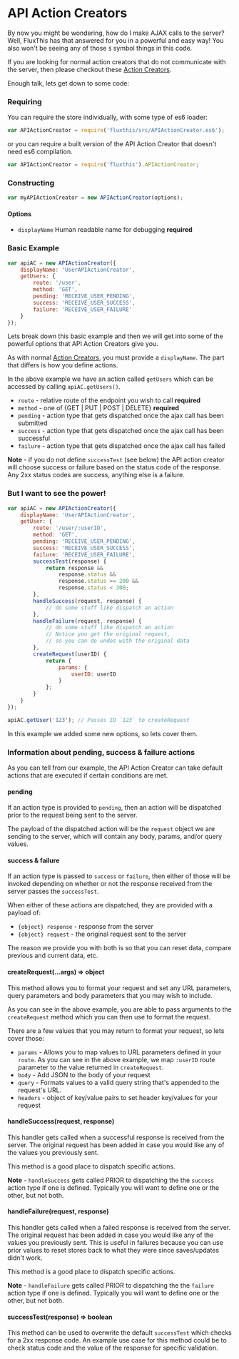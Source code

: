 # API Action Creators

By now you might be wondering, how do I make AJAX calls to the server?
Well, FluxThis has that answered for you in a powerful and easy way! You also
won't be seeing any of those `$` symbol things in this code.

If you are looking for normal action creators that do not communicate
with the server, then please checkout these [Action Creators](/#/docs/action-creators).

Enough talk, lets get down to some code:

### Requiring

You can require the store individually, with some type of es6 loader:

```js
var APIActionCreator = require('fluxthis/src/APIActionCreator.es6');
```

or you can require a built version of the API Action Creator that doesn't need es6
compilation.

```js
var APIActionCreator = require('fluxthis').APIActionCreator;
```
### Constructing

```js
var myAPIActionCreator = new APIActionCreator(options);
```

#### Options
- `displayName` Human readable name for debugging **required**

### Basic Example

```javascript
var apiAC = new APIActionCreator({
    displayName: 'UserAPIActionCreator',
    getUsers: {
        route: '/user',
        method: 'GET',
        pending: 'RECEIVE_USER_PENDING',
        success: 'RECEIVE_USER_SUCCESS',
        failure: 'RECEIVE_USER_FAILURE'
    }
});
```

Lets break down this basic example and then we will get into some of the powerful options
that API Action Creators give you.

As with normal [Action Creators](/#/docs/action-creators), you must provide a `displayName`. 
The part that differs is how you define actions.

In the above example we have an action called `getUsers` which can be accessed by
calling `apiAC.getUsers()`.

- `route` - relative route of the endpoint you wish to call **required**
- `method` - one of {GET | PUT | POST | DELETE} **required**
- `pending` - action type that gets dispatched once the ajax call has been submitted
- `success` - action type that gets dispatched once the ajax call has been successful
- `failure` - action type that gets dispatched once the ajax call has failed

**Note** - if you do not define `successTest` (see below) the API action creator will choose success
or failure based on the status code of the response. Any 2xx status codes are success,
anything else is a failure.

### But I want to see the power!

```javascript
var apiAC = new APIActionCreator({
    displayName: 'UserAPIActionCreator',
    getUser: {
        route: '/user/:userID',
        method: 'GET',
        pending: 'RECEIVE_USER_PENDING',
        success: 'RECEIVE_USER_SUCCESS',
        failure: 'RECEIVE_USER_FAILURE',
        successTest(response) {
            return response &&
                response.status &&
                response.status >= 200 &&
                response.status < 300;
        },
        handleSuccess(request, response) {
            // do some stuff like dispatch an action
        },
        handleFailure(request, response) {
            // do some stuff like dispatch an action
            // Notice you get the original request,
            // so you can do undos with the original data
        },
        createRequest(userID) {
            return {
                params: {
                    userID: userID
                }
            };
        }
    }
});

apiAC.getUser('123'); // Passes ID `123` to createRequest
```

In this example we added some new options, so lets cover them.

### Information about pending, success & failure actions

As you can tell from our example, the API Action Creator can take
default actions that are executed if certain conditions are met. 

#### pending

If an action type is provided to `pending`, then an action will be dispatched
prior to the request being sent to the server.

The payload of the dispatched action will be the `request` object we are sending
to the server, which will contain any body, params, and/or query values. 

#### success & failure 

If an action type is passed to `success` or `failure`, then either of those
will be invoked depending on whether or not the response received from the
server passes the `successTest`. 

When either of these actions are dispatched, they are provided with a payload
of:

- `{object} response` - response from the server
- `{object} request` - the original request sent to the server

The reason we provide you with both is so that you can reset data, compare
previous and current data, etc. 


#### createRequest(...args) => object

This method allows you to format your request and set any URL parameters,
query parameters and body parameters that you may wish to include.

As you can see in the above example, you are able to pass arguments
to the `createRequest` method which you can then use to format the request.

There are a few values that you may return to format your request,
so lets cover those:

- `params` - Allows you to map values to URL parameters defined in your `route`. As you
    can see in the above example, we map `:userID` route parameter to the value returned
    in `createRequest`.
- `body` - Add JSON to the body of your request
- `query` - Formats values to a valid query string that's appended to the request's URL.
- `headers` - object of key/value pairs to set header key/values for your request

#### handleSuccess(request, response)

This handler gets called when a successful response is received from the server.
The original request has been added in case you would like any of the values you
previously sent.

This method is a good place to dispatch specific actions.

**Note** - `handleSuccess` gets called PRIOR to dispatching the the `success` action type
if one is defined. Typically you will want to define one or the other, but not both.

#### handleFailure(request, response)

This handler gets called when a failed response is received from the server.
The original request has been added in case you would like any of the values you
previously sent. This is useful in failures because you can use prior values
to reset stores back to what they were since saves/updates didn't work.

This method is a good place to dispatch specific actions.

**Note** - `handleFailure` gets called PRIOR to dispatching the the `failure` action type
if one is defined. Typically you will want to define one or the other, but not both.


#### successTest(response) => boolean

This method can be used to overwrite the default `successTest` which checks for a 2xx response code.
An example use case for this method could be to check status code and the value of the response
for specific validation.
